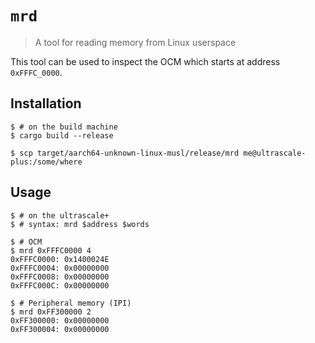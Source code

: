 # `mrd`

> A tool for reading memory from Linux userspace

This tool can be used to inspect the OCM which starts at address `0xFFFC_0000`.

## Installation

``` console
$ # on the build machine
$ cargo build --release

$ scp target/aarch64-unknown-linux-musl/release/mrd me@ultrascale-plus:/some/where
```

## Usage

``` console
$ # on the ultrascale+
$ # syntax: mrd $address $words

$ # OCM
$ mrd 0xFFFC0000 4
0xFFFC0000: 0x1400024E
0xFFFC0004: 0x00000000
0xFFFC0008: 0x00000000
0xFFFC000C: 0x00000000

$ # Peripheral memory (IPI)
$ mrd 0xFF300000 2
0xFF300000: 0x00000000
0xFF300004: 0x00000000
```
